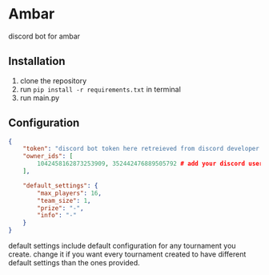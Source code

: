 # Ambar

discord bot for ambar

## Installation

1. clone the repository
2. run ``pip install -r requirements.txt`` in terminal
3. run main.py

## Configuration

```json
{
    "token": "discord bot token here retreieved from discord developer portal",
    "owner_ids": [
        1042458162873253909, 352442476889505792 # add your discord user id here
    ],

    "default_settings": {
        "max_players": 16,
        "team_size": 1,
        "prize": "-",
        "info": "-" 
    }
}   
```

default settings include default configuration for any tournament you create. change it if you want every tournament created to have different default settings than the ones provided.

